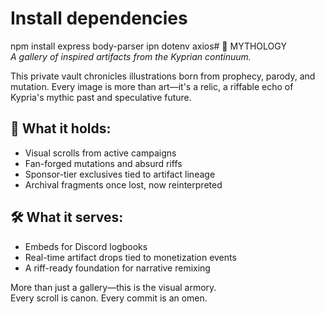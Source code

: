 # Install dependencies
npm install express body-parser ipn dotenv axios# 🧿 MYTHOLOGY  
*A gallery of inspired artifacts from the Kyprian continuum.*

This private vault chronicles illustrations born from prophecy, parody, and mutation. Every image is more than art—it's a relic, a riffable echo of Kypria's mythic past and speculative future.

## 📜 What it holds:
- Visual scrolls from active campaigns  
- Fan-forged mutations and absurd riffs  
- Sponsor-tier exclusives tied to artifact lineage  
- Archival fragments once lost, now reinterpreted  

## 🛠️ What it serves:
- Embeds for Discord logbooks  
- Real-time artifact drops tied to monetization events  
- A riff-ready foundation for narrative remixing  

More than just a gallery—this is the visual armory.  
Every scroll is canon. Every commit is an omen.

